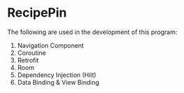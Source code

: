 # RecipePin
The following are used in the development of this program:
1. Navigation Component
2. Coroutine
3. Retrofit
4. Room
5. Dependency Injection (Hilt)
6. Data Binding & View Binding
